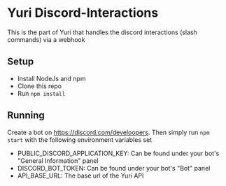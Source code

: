 # Yuri Discord-Interactions

This is the part of Yuri that handles the discord interactions (slash commands) via a webhook

## Setup

- Install NodeJs and npm
- Clone this repo
- Run `npm install`

## Running

Create a bot on https://discord.com/develoopers. Then simply run `npm start` with the following environment variables
set

- PUBLIC_DISCORD_APPLICATION_KEY: Can be found under your bot's "General Information" panel
- DISCORD_BOT_TOKEN: Can be found under your bot's "Bot" panel
- API_BASE_URL: The base url of the Yuri API